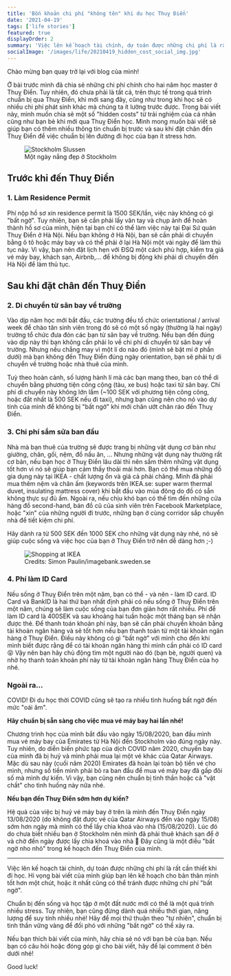 ```yaml
---
title: 'Bốn khoản chi phí "không tên" khi du học Thuỵ Điển'
date: '2021-04-19'
tags: ['life stories']
featured: true
displayOrder: 2
summary: 'Việc lên kế hoạch tài chính, dự toán được những chi phí là rất cần thiết khi đi học ở một đất nước mới. Trong bài viết này, mình sẽ chia sẻ một số "hidden costs" từ trải nghiệm của cá nhân cũng như bạn bè khi mới qua Thuỵ Điển học, với hi vọng sẽ giúp bạn có thêm nhiều thông tin chuẩn bị trước và sau khi đặt chân đến Thuỵ Điển để việc chuẩn bị lên đường đi học của bạn ít stress hơn. '
socialImage: '/images/life/20210419_hidden_cost_social_img.jpg'
---
```

Chào mừng bạn quay trở lại với blog của mình!

Ở bài trước mình đã chia sẻ những chi phí chính cho hai năm học master ở Thuỵ Điển. Tuy nhiên, đó chưa phải là tất cả, trên thực tế trong quá trình chuẩn bị qua Thuỵ Điển, khi mới sang đây, cũng như trong khi học sẽ có nhiều chi phí phát sinh khác mà chúng ta ít lường trước được. Trong bài viết này, mình muốn chia sẻ một số "hidden costs" từ trải nghiệm của cá nhân cũng như bạn bè khi mới qua Thuỵ Điển học. Mình mong muốn bài viết sẽ giúp bạn có thêm nhiều thông tin chuẩn bị trước và sau khi đặt chân đến Thuỵ Điển để việc chuẩn bị lên đường đi học của bạn ít stress hơn.

<figure class="figure mx-auto w-full p-2 flex flex-col items-center">
  <img src="/images/life/20210417_stockholm_slussen.jpeg" alt="Stockholm Slussen">
  <figcaption class="text-sm font-sans text-gray-600 mt-4">Một ngày nắng đẹp ở Stockholm</figcaption>
</figure>

## Trước khi đến Thuỵ Điển
### 1. Làm Residence Permit
Phí nộp hồ sơ xin residence permit là 1500 SEK/lần, việc này không có gì "bất ngờ". Tuy nhiên, bạn sẽ cần phải lấy vân tay và chụp ảnh để hoàn thành hồ sơ của mình, hiện tại bạn chỉ có thể làm việc này tại Đại Sứ quán Thuỵ Điển ở Hà Nội. Nếu bạn không ở Hà Nội, bạn sẽ cần phải di chuyển bằng ô tô hoặc máy bay và có thể phải ở lại Hà Nội một vài ngày để làm thủ tục này. Vì vậy, bạn nên đặt lịch hẹn với ĐSQ một cách phù hợp, kiểm tra giá vé máy bay, khách sạn, Airbnb,... để không bị động khi phải di chuyến đến Hà Nội để làm thủ tục.

## Sau khi đặt chân đến Thuỵ Điển
### 2. Di chuyển từ sân bay về trường
Vào dịp năm học mới bắt đầu, các trường đều tổ chức orientational / arrival week để chào tân sinh viên trong đó sẽ có một số ngày (thường là hai ngày) trường tổ chức đưa đón các bạn từ sân bay về trường. Nếu bạn đến đúng vào dịp này thì bạn không cần phải lo về chi phí di chuyển từ sân bay về trường. Nhưng nếu chẳng may vì một lí do nào đó (mình sẽ bật mí ở phần dưới) mà bạn không đến Thuỵ Điển đúng ngày orientation, bạn sẽ phải tự di chuyển về trường hoặc nhà thuê của mình.

Tuỳ theo hoàn cảnh, số lượng hành lí mà các bạn mang theo, bạn có thể di chuyển bằng phương tiện công cộng (tàu, xe bus) hoặc taxi từ sân bay. Chi phí di chuyển này không lớn lắm (~100 SEK với phương tiện công công, hoặc đắt nhất là 500 SEK nếu đi taxi), nhưng bạn cũng nên cho nó vào dự tính của mình để không bị "bất ngờ" khi mới chân ướt chân ráo đến Thuỵ Điển.

### 3. Chi phí sắm sửa ban đầu
Nhà mà bạn thuê của trường sẽ được trang bị những vật dụng cơ bản như giường, chăn, gối, nệm, đồ nấu ăn, ... Nhưng những vật dụng này thường rất cơ bản, nếu bạn học ở Thuỵ Điển lâu dài thì nên sắm thêm những vật dụng tốt hơn vì nó sẽ giúp bạn cảm thấy thoải mái hơn. Bạn có thể mua những đồ gia dụng này tại IKEA - chất lượng ổn và giá cả phải chăng. Mình đã phải mua thêm nệm và chăn ấm (keywords trên IKEA.se: super warm thermal duvet, insulating mattress cover) khi bắt đầu vào mùa đông do đồ có sẵn không thực sự đủ ấm. Ngoài ra, nếu chịu khó bạn có thể tìm đến những cửa hàng đồ second-hand, bán đồ cũ của sinh viên trên Facebook Marketplace, hoặc "xin" của những người đi trước, những bạn ở cùng corridor sắp chuyển nhà để tiết kiệm chi phí.

Hãy dành ra từ 500 SEK đến 1000 SEK cho những vật dụng này nhé, nó sẽ giúp cuộc sống và việc học của bạn ở Thuỵ Điển trở nên dễ dàng hơn ;-)

<figure class="figure mx-auto w-full p-2 flex flex-col items-center">
  <img src="/images/life/20210419_ikea_shopping.jpg" alt="Shopping at IKEA">
  <figcaption class="text-sm font-sans text-gray-600 mt-4">Credits: Simon Paulin/imagebank.sweden.se</figcaption>
</figure>

### 4. Phí làm ID Card
Nếu sống ở Thuỵ Điển trên một năm, bạn có thể - và nên - làm ID card. ID Card và BankID là hai thứ bạn nhất định phải có nếu sống ở Thuỵ Điển trên một năm, chúng sẽ làm cuộc sống của bạn đơn giản hơn rất nhiều. Phí để làm ID card là 400SEK và sau khoảng hai tuần hoặc một tháng bạn sẽ nhận được thẻ. Để thanh toán khoản phí này, bạn sẽ cần phải chuyển khoản bằng tài khoản ngân hàng và sẽ tốt hơn nếu bạn thanh toán từ một tài khoản ngân hàng ở Thuỵ Điển. Điều này không có gì "bất ngờ" với mình cho đến khi mình biết được rằng để có tài khoản ngân hàng thì mình cần phải có ID card 😝 Vậy nên bạn hãy chủ động tìm một người nào đó (bạn bè, người quen) và nhờ họ thanh toán khoản phí này từ tài khoản ngân hàng Thuỵ Điển của họ nhé.

### Ngoài ra...
COVID! Đi du học thời COVID cũng sẽ tạo ra nhiều tình huống bất ngờ đến mức "oái ăm".

**Hãy chuẩn bị sẵn sàng cho việc mua vé máy bay hai lần nhé!**

Chương trình học của mình bắt đầu vào ngày 15/08/2020, ban đầu mình mua vé máy bay của Emirates từ Hà Nội đến Stockholm vào đúng ngày này. Tuy nhiên, do diễn biến phức tạp của dịch COVID năm 2020, chuyến bay của mình đã bị huỷ và mình phải mua lại một vé khác của Qatar Airways. Mặc dù sau này (cuối năm 2020) Emirates đã hoàn lại toàn bộ tiền vé cho mình, nhưng số tiền mình phải bỏ ra ban đầu để mua vé máy bay đã gấp đôi số mà mình dự kiến. Vì vậy, bạn cũng nên chuẩn bị tinh thần hoặc cả "vật chất" cho tình huống này nữa nhé.

**Nếu bạn đến Thuỵ Điển sớm hơn dự kiến?**

Hệ quả của việc bị huỷ vé máy bay ở trên là mình đến Thuỵ Điển ngày 13/08/2020 (do không đặt được vé của Qatar Airways đến vào ngày 15/08) sớm hơn ngày mà mình có thể lấy chìa khoá vào nhà (15/08/2020). Lúc đó do chưa biết nhiều bạn ở Stockholm nên mình đã phải thuê khách sạn để ở và chờ đến ngày được lấy chìa khoá vào nhà 🥲 Đây cũng là một điều "bất ngờ nho nhỏ" trong kế hoạch đến Thuỵ Điển của mình.

---

Việc lên kế hoạch tài chính, dự toán được những chi phí là rất cần thiết khi đi học. Hi vọng bài viết của mình giúp bạn lên kế hoạch cho bản thân mình tốt hơn một chút, hoặc ít nhất cũng có thể tránh được những chi phí "bất ngờ".

Chuẩn bị đến sống và học tập ở một đất nước mới có thể là một quá trình nhiều stress. Tuy nhiên, bạn cũng đừng dành quá nhiều thời gian, năng lượng để suy tính nhiều nhé! Hãy để mọi thứ thuận theo "tự nhiên", chuẩn bị tinh thần vững vàng để đối phó với những "bất ngờ" có thể xảy ra.

Nếu bạn thích bài viết của mình, hãy chia sẻ nó với bạn bè của bạn. Nếu bạn có câu hỏi hoặc đóng góp gì cho bài viết, hãy để lại comment ở bên dưới nhé!

Good luck!
